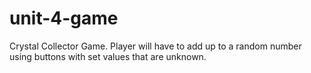 # unit-4-game
Crystal Collector Game. Player will have to add up to a random number using buttons with set values that are unknown.
